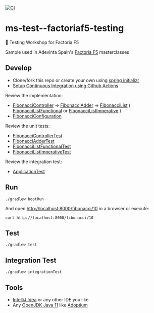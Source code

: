 [![CI](https://github.com/AdevintaSpain/ms-test--factoriaf5-testing/actions/workflows/gradle.yml/badge.svg?branch=master)](https://github.com/AdevintaSpain/ms-test--factoriaf5-testing/actions/workflows/gradle.yml)

# ms-test--factoriaf5-testing

🏫 Testing Workshop for Factoria F5

Sample used in Adevinta Spain's [Factoria F5](https://factoriaf5.org/) masterclasses

## Develop

* Clone/fork this repo or create your own using [spring initializr](https://start.spring.io/#!type=gradle-project&language=kotlin&platformVersion=2.6.3&packaging=jar&jvmVersion=11&groupId=com.adevinta.factoriaf5&artifactId=Testing&name=Testing&description=Testing%20demo%20for%20FactoriaF5&packageName=com.adevinta.mstestfactoriaf5testing&dependencies=cloud-config-client)
* [Setup Continuous Integration using Github Actions](.github/workflows/gradle.yml)

Review the implementation:
* [FibonacciController](src/main/java/com/adevinta/mstestfactoriaf5testing/infrastructure/controller/FibonacciController.java) => [FibonacciAdder](src/main/java/com/adevinta/mstestfactoriaf5testing/domain/FibonacciAdder.java) => [FibonacciList](src/main/java/com/adevinta/mstestfactoriaf5testing/domain/FibonacciList.java) ( [FibonacciListFunctional](src/main/java/com/adevinta/mstestfactoriaf5testing/domain/FibonacciListFunctional.java) or [FibonacciListImperative](src/main/java/com/adevinta/mstestfactoriaf5testing/domain/FibonacciListImperative.java) )
* [FibonacciConfiguration](src/main/java/com/adevinta/mstestfactoriaf5testing/infrastructure/configuration/FibonacciConfiguration.java)

Review the unit tests:
* [FibonacciControllerTest](src/test/java/com/adevinta/mstestfactoriaf5testing/infrastructure/controller/FibonacciControllerTest.java)
* [FibonacciAdderTest](src/test/java/com/adevinta/mstestfactoriaf5testing/domain/FibonacciAdderTest.java)
* [FibonacciListFunctionalTest](src/test/java/com/adevinta/mstestfactoriaf5testing/domain/FibonacciListFunctionalTest.java)
* [FibonacciListImperativeTest](src/test/java/com/adevinta/mstestfactoriaf5testing/domain/FibonacciListImperativeTest.java)

Review the integration test:
* [ApplicationTest](src/integrationTest/java/com/adevinta/mstestfactoriaf5testing/infrastructure/ApplicationTest.java)

## Run

```
./gradlew bootRun
```

And open [http://localhost:8000/fibonacci/10](http://localhost:8000/fibonacci/10) in a browser or execute:
```
curl http://localhost:8000/fibonacci/10
```

## Test

```
./gradlew test
```

## Integration Test

```
./gradlew integrationTest
```

## Tools

* [IntelliJ Idea](https://www.jetbrains.com/idea/) or any other IDE you like
* Any [OpenJDK Java 11](https://en.wikipedia.org/wiki/OpenJDK) like [Adoptium](https://adoptium.net/)
